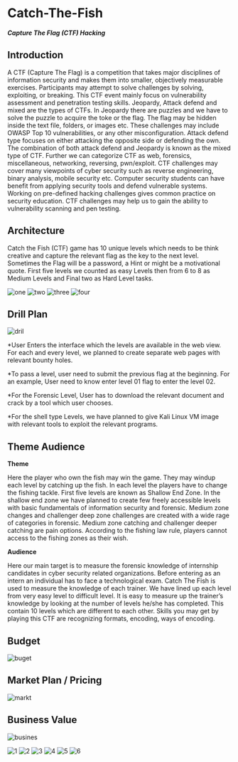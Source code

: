 # Catch-The-Fish
***Capture The Flag (CTF) Hacking***

## Introduction
A CTF (Capture The Flag) is a competition that takes major disciplines of
information security and makes them into smaller, objectively measurable
exercises. Participants may attempt to solve challenges by solving, exploiting,
or breaking. This CTF event mainly focus on vulnerability assessment and
penetration testing skills.
Jeopardy, Attack defend and mixed are the types of CTFs.
In Jeopardy there are puzzles and we have to solve the puzzle to acquire the
toke or the flag. The flag may be hidden inside the text file, folders, or images
etc. These challenges may include OWASP Top 10 vulnerabilities, or any other
misconfiguration.
Attack defend type focuses on either attacking the opposite side or defending
the own.
The combination of both attack defend and Jeopardy is known as the mixed
type of CTF.
Further we can categorize CTF as web, forensics, miscellaneous, networking,
reversing, pwn/exploit. CTF challenges may cover many viewpoints of cyber
security such as reverse engineering, binary analysis, mobile security etc.
Computer security students can have benefit from applying security tools and
defend vulnerable systems. Working on pre-defined hacking challenges gives
common practice on security education. CTF challenges may help us to gain
the ability to vulnerability scanning and pen testing. 

## Architecture
Catch the Fish (CTF) game has 10 unique levels which needs to be think
creative and capture the relevant flag as the key to the next level. Sometimes
the Flag will be a password, a Hint or might be a motivational quote.
First five levels we counted as easy Levels then from 6 to 8 as Medium Levels
and Final two as Hard Level tasks.

![one](https://user-images.githubusercontent.com/49120359/103750542-f7234900-502c-11eb-836b-8b27688798e3.PNG)
![two](https://user-images.githubusercontent.com/49120359/103750555-fbe7fd00-502c-11eb-9a21-643b9064ce5a.PNG)
![three](https://user-images.githubusercontent.com/49120359/103750564-00acb100-502d-11eb-962f-c39774f791d9.PNG)
![four](https://user-images.githubusercontent.com/49120359/103750586-04d8ce80-502d-11eb-9635-3af8ecb9c43f.PNG)

## Drill Plan

![dril](https://user-images.githubusercontent.com/49120359/103752155-57b38580-502f-11eb-8d70-2d9d37f8ce6f.PNG)

*User Enters the interface which the levels are available in the web
view. For each and every level, we planned to create separate web
pages with relevant bounty holes.

*To pass a level, user need to submit the previous flag at the
beginning. For an example, User need to know enter level 01 flag to
enter the level 02.

*For the Forensic Level, User has to download the relevant
document and crack by a tool which user chooses. 

*For the shell type Levels, we have planned to give Kali Linux VM
image with relevant tools to exploit the relevant programs.


## Theme Audience

**Theme**

 Here the player who own the fish may win the game. They
may windup each level by catching up the fish. In each level the players have
to change the fishing tackle. First five levels are known as Shallow End Zone.
In the shallow end zone we have planned to create few freely accessible
levels with basic fundamentals of information security and forensic. Medium
zone changes and challenger deep zone challenges are created with a wide
rage of categories in forensic. Medium zone catching and challenger deeper catching are pain options. According to the fishing law rule, players cannot
access to the fishing zones as their wish. 

**Audience**

Here our main target is to measure the forensic knowledge of internship
candidates in cyber security related organizations. Before entering as an
intern an individual has to face a technological exam. Catch The Fish is used
to measure the knowledge of each trainer. We have lined up each level from
very easy level to difficult level. It is easy to measure up the trainer’s
knowledge by looking at the number of levels he/she has completed.
This contain 10 levels which are different to each other. Skills you may get by
playing this CTF are recognizing formats, encoding, ways of encoding. 

## Budget

![buget](https://user-images.githubusercontent.com/49120359/103753722-6733ce00-5031-11eb-8516-63c17d5849ec.PNG)

## Market Plan / Pricing

![markt](https://user-images.githubusercontent.com/49120359/103753758-7155cc80-5031-11eb-8507-029db2114749.PNG)

## Business Value

![busines](https://user-images.githubusercontent.com/49120359/103753783-79157100-5031-11eb-952e-5534b7df8ea0.PNG)


![1](https://user-images.githubusercontent.com/49120359/103748317-f2a96100-5029-11eb-8f1e-2ab8a9ab8f7b.PNG)
![2](https://user-images.githubusercontent.com/49120359/103748324-f806ab80-5029-11eb-8dc6-f62ad8eb7b02.PNG)
![3](https://user-images.githubusercontent.com/49120359/103748334-fb019c00-5029-11eb-9f9c-beed4bda6cbe.PNG)
![4](https://user-images.githubusercontent.com/49120359/103748345-fdfc8c80-5029-11eb-8046-2a6ed1ee0f9f.PNG)
![5](https://user-images.githubusercontent.com/49120359/103748355-00f77d00-502a-11eb-8b3c-9084b8721878.PNG)
![6](https://user-images.githubusercontent.com/49120359/103748364-0359d700-502a-11eb-9639-4ec371b92db6.PNG)
